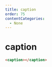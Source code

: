 ```yaml
---
title: caption
order: 75
contentCategories:
  - None
---
```

# caption

```html
<caption></caption>
```
